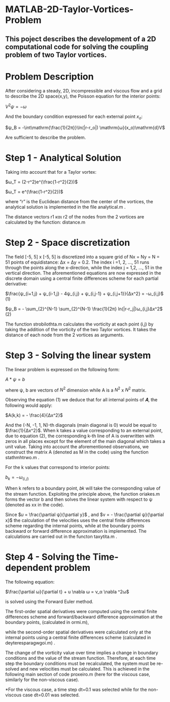 # MATLAB-2D-Taylor-Vortices-Problem

## This poject describes the development of a 2D computational code for solving the coupling problem of two Taylor vortices.

# Problem Description

After considering a steady, 2D, incompressible and viscous flow and a grid to describe the 2D space(x,y),
the Poisson equation for the interior points:

$V^2ψ=-ω$

And the boundary condition expressed for each external point $x_o$:

$ψ_Β = -\int\mathrm{\frac{1}{2π}}\ln(|r-r_o|) \mathrm{ω}(x_o)\mathrm{d}V$

Are sufficient to describe the problem.

# Step 1 - Analytical Solution

Taking into account that for a Taylor vortex:

$ω_Τ = (2-r^2)e^(\frac{1-r^2}{2})$

$ω_Τ = e^(\frac{1-r^2}{2})$

where “r” is the Euclidean distance from the center of the vortices, the analytical
solution is implemented in the file analytical.m .


The distance vectors r1 και r2 of the nodes from the 2 vortices are calculated by the function: distance.m

# Step 2 - Space discretization

The field [-5, 5] x [-5, 5] is discretized into a square grid of Nx = Ny = N = 51 points of
equidistance: Δx = Δy = 0.2.
The index i =1, 2, …, 51 runs through the points along the x-direction, while the index j = 1,2, …, 51 in the vertical direction. The aforementioned equations are now expressed in the discrete domain using a central finite differences scheme for each partial derivative:


$\frac{ψ_{i+1,j} + ψ_{i-1,j} - 4ψ_{i,j} + ψ_{i,j-1} + ψ_{i,j+1}}{Δx^2} = -ω_{i,j}$    (1)

$ψ_Β = - \sum_{2}^{N-1} \sum_{2}^{N-1} \frac{1}{2π} ln(|r-r_j|)ω_{i,j}Δx^2$           (2)


The function strobilothta.m calculates the vorticity at each point (i,j) by taking the addition of the vorticity of the two Taylor vortices. It takes the distance of each node from the 2
vortices as arguments.


# Step 3 - Solving the linear system

The linear problem is expressed on the following form:

$A*ψ = b$

where ψ, b are vectors of $N^2$ dimension while A is a $N^2$ x $N^2$ matrix.

Observing the equation (1) we deduce that for all internal points of 𝜜, the following would
apply:

$A(k,k) = - \frac{4}{Δx^2}$

And the (-N, -1, 1, N)-th diagonals (main diagonal is 0) would be equal to $\frac{1}\{Δx^2}$.
When k takes a value corresponding to an external point, due to equation (2), the
corresponding k-th line of A is overwritten with zeros in all places except for the element
of the main diagonal which takes a unit value.
Taking into account the aforementioned observations, we construct the matrix A (denoted
as M in the code) using the function stathmhtrwo.m .

For the k values that correspond to interior points:

$b_k = -ω_(i,j)$

When k refers to a boundary point, 𝑏𝑘 will take the corresponding value of the stream
function. Exploiting the principle above, the function oriakes.m forms the vector b and
then solves the linear system with respect to ψ (denoted as xx in the code).


Since $𝑢 = \frac{\partial ψ}{\partial y}$ , and $v =  - \frac{\partial ψ}{\partial x}$ the calculation of the velocities uses the central finite
differences scheme regarding the internal points, while at the boundary points backward
or forward difference approximation is implemented. The calculations are carried out in the functon taxytita.m .


# Step 4 - Solving the Time-dependent problem

The following equation:


$\frac{\partial ω}{\partial t} + u \nabla ω = ν_α \nabla ^2ω$ 


is solved using the Forward Euler method.

The first-order spatial derivatives were computed using the central finite differences
scheme and forward/backward difference approximation at the boundary points, (calculated in ormi.m),

while the second-order spatial derivatives were calculated only at the internal points
using a central finite differences scheme (calculated in deyteresparagwgoi.m) .

The change of the vorticity value over time implies a change in boundary conditions and
the value of the stream function. 
Therefore, at each time step the boundary conditions must be recalculated, the system must be re-solved and new velocities must be
calculated.
This is achieved in the following main section of code proxeiro.m (here for the viscous
case, similarly for the non-viscous case).


*For the viscous case, a time step dt=0.1 was selected while for the non-viscous case
dt=0.01 was selected.




